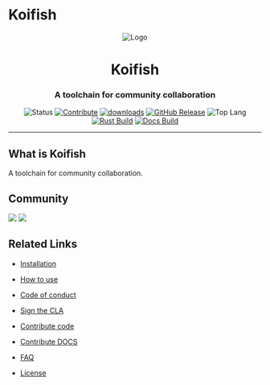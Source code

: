 # Koifish

<div align="center">

![Logo](./../favicon.png)

<h1>Koifish</h1>
<h3>A toolchain for community collaboration</h3>

![Status](https://img.shields.io/badge/status-alpha-critical?color=%23E5531A&style=flat-square)
[![Contribute](https://img.shields.io/badge/contribute-now-a94064?color=%23E5531A&)](https://gitpod.io/#https://github.com/trisasnava/koifish)
[![downloads](https://img.shields.io/crates/d/koifish?style=flat-square&color=%23E5531A)](https://crates.io/crates/koifish)
[![GitHub Release](https://img.shields.io/github/v/release/trisasnava/koifish?include_prereleases&sort=semver&color=%23E5531A&style=flat-square)](https://github.com/trisasnava/koifish/releases)
![Top Lang](https://img.shields.io/github/languages/top/trisasnava/koifish?color=%23E5531A&style=flat-square)
[![Rust Build](https://img.shields.io/github/workflow/status/trisasnava/koifish/cargo-test?label=rust%20build&style=flat-square)](https://github.com/trisasnava/koifish/actions?query=workflow:cargo-test)
[![Docs Build](https://img.shields.io/github/workflow/status/trisasnava/koifish/mdbook-deploy?label=docs%20build&style=flat-square)](https://github.com/trisasnava/koifish/actions?query=workflow:mdbook-deploy)

</div>

----------------------------------------------------------------------------------------------

## What is Koifish

A toolchain for community collaboration.

## Community

<a href="https://trisasnava.slack.com/join/shared_invite/enQtODg1NjI0NTc1NzAzLTBjYTM1YjQxZWZkMTExYTBlNTcxNjQzYTc0MjRmNDNjMmIxZmMwZjM5ODFkZWExNjJkNWMwZWRjOGJlODdiM2Q"><img src="https://img.shields.io/badge/discuss%20on-slack-4A154B?logo=slack&style=flat-square"/></a>
<a href="https://discord.gg/JeqN3Q9E"><img src="https://img.shields.io/badge/talk-on%20discord-7289DA?logo=DISCORD&style=flat-square"/></a>

## Related Links

- [Installation](installation.md)

- [How to use](how_to_use.md)

- [Code of conduct](../contribution/CODE_OF_CONDUCT.md)

- [Sign the CLA](../contribution/CLA.md)

- [Contribute code](../contribution/code.md)

- [Contribute DOCS](../contribution/DOCS.md)

- [FAQ](../FAQ.md)

- [License](./LICENSE.html)